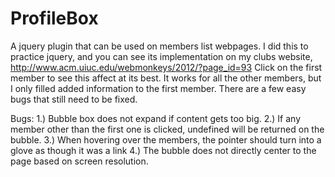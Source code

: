 ProfileBox
==========

A jquery plugin that can be used on members list webpages. I did this to practice jquery, and you can see its implementation on my clubs website, http://www.acm.uiuc.edu/webmonkeys/2012/?page_id=93
Click on the first member to see this affect at its best. It works for all the other members, but I only filled
added information to the first member. There are a few easy bugs that still need to be fixed.

Bugs:
1.) Bubble box does not expand if content gets too big.
2.) If any member other than the first one is clicked, undefined will be returned on the bubble.
3.) When hovering over the members, the pointer should turn into a glove as though it was a link
4.) The bubble does not directly center to the page based on screen resolution. 
